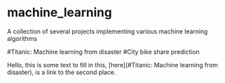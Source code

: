 # machine_learning

A collection of several projects implementing various machine learning algorithms

#Titanic: Machine learning from disaster
#City bike share prediction


Hello, this is some text to fill in this, [here](#Titanic: Machine learning from disaster), is a link to the second place.
